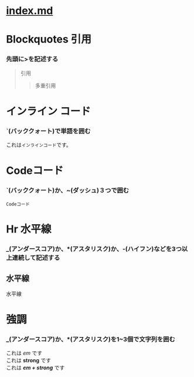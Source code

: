 # [index.md](./index.md)

# Blockquotes 引用
### 先頭に>を記述する
> 引用
>> 多重引用

# インライン コード
### `(バッククォート)で単語を囲む
これは`インラインコード`です。

# Codeコード
### `(バッククォート)か、~(ダッシュ)３つで囲む
```
Codeコード
```

# Hr 水平線
### _(アンダースコア)か、*(アスタリスク)か、-(ハイフン)などを3つ以上連続して記述する
水平線
---
水平線

# 強調
### _(アンダースコア)か、*(アスタリスク)を1~3個で文字列を囲む
これは *em* です  
これは **strong** です  
これは ***em + strong*** です